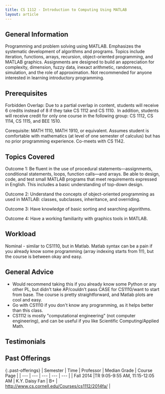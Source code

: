 ```yaml
---
title: CS 1112 - Introduction to Computing Using MATLAB
layout: article
---
```


## General Information

Programming and problem solving using MATLAB. Emphasizes the systematic development of algorithms and programs. Topics include iteration, functions, arrays, recursion, object-oriented programming, and MATLAB graphics. Assignments are designed to build an appreciation for complexity, dimension, fuzzy data, inexact arithmetic, randomness, simulation, and the role of approximation.  Not recommended for anyone interested in learning introductory programming. 

## Prerequisites

Forbidden Overlap: Due to a partial overlap in content, students will receive 6 credits instead of 8 if they take CS 1112 and CS 1110.  In addition, students will receive credit for only one course in the following group: CS 1112, CS 1114, CS 1115, and BEE 1510.

Corequisite: MATH 1110, MATH 1910, or equivalent. Assumes student is comfortable with mathematics (at level of one semester of calculus) but has no prior programming experience. Co-meets with CS 1142.

## Topics Covered

Outcome 1: Be fluent in the use of procedural statements—assignments, conditional statements, loops, function calls—and arrays. Be able to design, code, and test small MATLAB programs that meet requirements expressed in English. This includes a basic understanding of top-down design.

Outcome 2: Understand the concepts of object-oriented programming as used in MATLAB: classes, subclasses, inheritance, and overriding.

Outcome 3: Have knowledge of basic sorting and searching algorithms.

Outcome 4: Have a working familiarity with graphics tools in MATLAB.

## Workload

Nominal - similar to CS1110, but in Matlab. Matlab syntax can be a pain if you already know some programming (array indexing starts from 1!!), but the course is between okay and easy.

## General Advice

- Would recommend taking this if you already know some Python or any other PL, but didn't take AP/couldn't pass CASE for CS1110/want to start from base. The course is pretty straightforward, and Matlab plots are cool and easy. 
- Go with CS1110 if you don't know any programming, as it helps better than this class.
- CS1112 is mostly "computational engineering" (not computer engineering), and can be useful if you like Scientific Computing/Applied Math.

## Testimonials

## Past Offerings

{:.past-offerings}
| Semester | Time | Professor | Median Grade | Course Page |
| --- | --- | --- | --- | --- |
| Fall 2014 |TR 9:05-9:55 AM, 11:15-12:05 AM | K.Y. Daisy Fan | B+ | <http://www.cs.cornell.edu/Courses/cs1112/2014fa/> |
